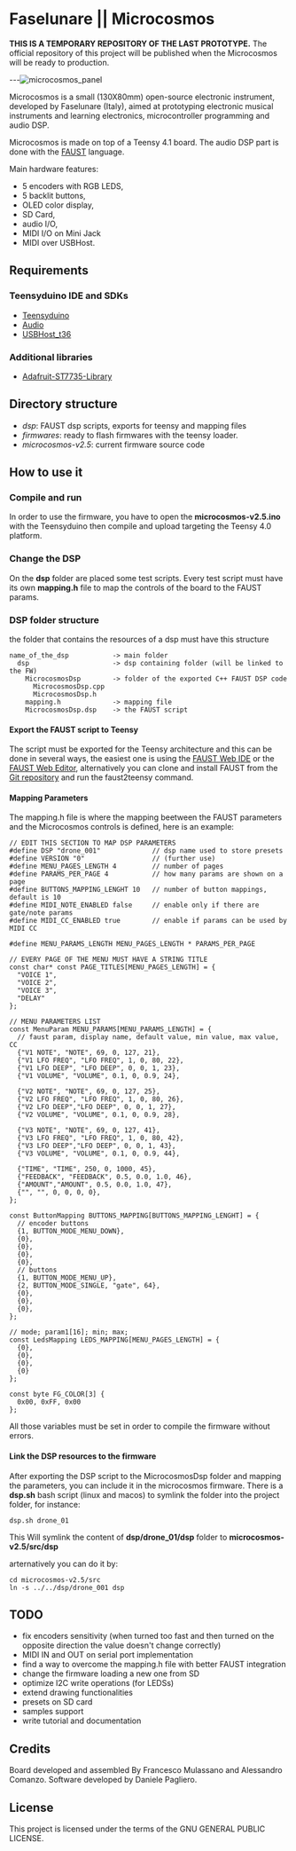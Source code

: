 # Faselunare || Microcosmos


**THIS IS A TEMPORARY REPOSITORY OF THE LAST PROTOTYPE.**
The official repository of this project will be published when the Microcosmos will be ready to production.

---![microcosmos_panel](https://user-images.githubusercontent.com/4963780/137288007-3839c66b-f938-47f7-9baa-17c5f186b67f.jpg)


Microcosmos is a small (130X80mm) open-source electronic instrument, developed by Faselunare (Italy), aimed at prototyping electronic musical instruments and learning electronics, microcontroller programming and audio DSP.

Microcosmos is made on top of a Teensy 4.1 board.
The audio DSP part is done with the [FAUST](https://faust.grame.fr/) language.

Main hardware features: 
- 5 encoders with RGB LEDS, 
- 5 backlit buttons, 
- OLED color display, 
- SD Card, 
- audio I/O, 
- MIDI I/O on Mini Jack 
- MIDI over USBHost.

## Requirements

### Teensyduino IDE and SDKs

- [Teensyduino](https://www.pjrc.com/teensy/teensyduino.html)
- [Audio](https://www.pjrc.com/teensy/td_libs_Audio.html)
- [USBHost_t36](https://github.com/PaulStoffregen/USBHost_t36)

### Additional libraries

- [Adafruit-ST7735-Library](https://github.com/adafruit/Adafruit-ST7735-Library)

## Directory structure

- *dsp*: FAUST dsp scripts, exports for teensy and mapping files
- *firmwares*: ready to flash firmwares with the teensy loader.
- *microcosmos-v2.5*: current firmware source code

## How to use it

### Compile and run

In order to use the firmware, you have to open the **microcosmos-v2.5.ino** with the Teensyduino then compile and upload targeting the Teensy 4.0 platform.

### Change the DSP

On the **dsp** folder are placed some test scripts. Every test script must have its own **mapping.h** file to map the controls of the board to the FAUST params.

### DSP folder structure

the folder that contains the resources of a dsp must have this structure

```
name_of_the_dsp           -> main folder
  dsp                     -> dsp containing folder (will be linked to the FW)
    MicrocosmosDsp        -> folder of the exported C++ FAUST DSP code
      MicrocosmosDsp.cpp  
      MicrocosmosDsp.h
    mapping.h             -> mapping file
    MicrocosmosDsp.dsp    -> the FAUST script
```

#### Export the FAUST script to Teensy

The script must be exported for the Teensy architecture and this can be done in several ways, the easiest one is using the [FAUST Web IDE](https://faustide.grame.fr/) or the [FAUST Web Editor](https://faustide.grame.fr/), alternatively you can clone and install FAUST from the [Git repository](https://github.com/grame-cncm/faust) and run the faust2teensy command.

#### Mapping Parameters

The mapping.h file is where the mapping beetween the FAUST parameters and the Microcosmos controls is defined, here is an example:

```
// EDIT THIS SECTION TO MAP DSP PARAMETERS
#define DSP "drone_001"             // dsp name used to store presets
#define VERSION "0"                 // (further use)
#define MENU_PAGES_LENGTH 4         // number of pages
#define PARAMS_PER_PAGE 4           // how many params are shown on a page
#define BUTTONS_MAPPING_LENGHT 10   // number of button mappings, default is 10
#define MIDI_NOTE_ENABLED false     // enable only if there are gate/note params
#define MIDI_CC_ENABLED true        // enable if params can be used by MIDI CC

#define MENU_PARAMS_LENGTH MENU_PAGES_LENGTH * PARAMS_PER_PAGE

// EVERY PAGE OF THE MENU MUST HAVE A STRING TITLE
const char* const PAGE_TITLES[MENU_PAGES_LENGTH] = {
  "VOICE 1",
  "VOICE 2",
  "VOICE 3",
  "DELAY"
};

// MENU PARAMETERS LIST
const MenuParam MENU_PARAMS[MENU_PARAMS_LENGTH] = {
  // faust param, display name, default value, min value, max value, CC
  {"V1 NOTE", "NOTE", 69, 0, 127, 21},
  {"V1 LFO FREQ", "LFO FREQ", 1, 0, 80, 22},
  {"V1 LFO DEEP", "LFO DEEP", 0, 0, 1, 23},
  {"V1 VOLUME", "VOLUME", 0.1, 0, 0.9, 24},

  {"V2 NOTE", "NOTE", 69, 0, 127, 25},
  {"V2 LFO FREQ", "LFO FREQ", 1, 0, 80, 26},
  {"V2 LFO DEEP","LFO DEEP", 0, 0, 1, 27},
  {"V2 VOLUME", "VOLUME", 0.1, 0, 0.9, 28},

  {"V3 NOTE", "NOTE", 69, 0, 127, 41},
  {"V3 LFO FREQ", "LFO FREQ", 1, 0, 80, 42},
  {"V3 LFO DEEP","LFO DEEP", 0, 0, 1, 43},
  {"V3 VOLUME", "VOLUME", 0.1, 0, 0.9, 44},

  {"TIME", "TIME", 250, 0, 1000, 45},
  {"FEEDBACK", "FEEDBACK", 0.5, 0.0, 1.0, 46},
  {"AMOUNT","AMOUNT", 0.5, 0.0, 1.0, 47},
  {"", "", 0, 0, 0, 0},
};

const ButtonMapping BUTTONS_MAPPING[BUTTONS_MAPPING_LENGHT] = {
  // encoder buttons
  {1, BUTTON_MODE_MENU_DOWN},
  {0},
  {0},
  {0},
  {0},
  // buttons
  {1, BUTTON_MODE_MENU_UP},
  {2, BUTTON_MODE_SINGLE, "gate", 64},
  {0},
  {0},
  {0},
};

// mode; param1[16]; min; max;
const LedsMapping LEDS_MAPPING[MENU_PAGES_LENGTH] = {
  {0},
  {0},
  {0},
  {0}
};

const byte FG_COLOR[3] {
  0x00, 0xFF, 0x00
};
```

All those variables must be set in order to compile the firmware without errors.

#### Link the DSP resources to the firmware

After exporting the DSP script to the MicrocosmosDsp folder and mapping the parameters, you can include it in the microcosmos firmware.
There is a **dsp.sh** bash script (linux and macos) to symlink the folder into the project folder, for instance:

```
dsp.sh drone_01
```

This Will symlink the content of **dsp/drone_01/dsp** folder to **microcosmos-v2.5/src/dsp**

arternatively you can do it by:

```
cd microcosmos-v2.5/src
ln -s ../../dsp/drone_001 dsp
```

## TODO

- fix encoders sensitivity (when turned too fast and then turned on the opposite direction the value doesn't change correctly)
- MIDI IN and OUT on serial port implementation
- find a way to overcome the mapping.h file with better FAUST integration
- change the firmware loading a new one from SD
- optimize I2C write operations (for LEDSs)
- extend drawing functionalities
- presets on SD card
- samples support
- write tutorial and documentation

## Credits

Board developed and assembled By Francesco Mulassano and Alessandro Comanzo.
Software developed by Daniele Pagliero.

## License

This project is licensed under the terms of the GNU GENERAL PUBLIC LICENSE.
